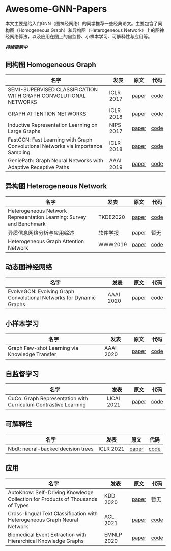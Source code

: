 # Awesome-GNN-Papers
本文主要是给入门GNN（图神经网络）的同学推荐一些经典论文。主要包含了同构图（Homogeneous Graph）和异构图（Heterogeneous Network）上的图神经网络算法，以及应用在图上的自监督、小样本学习、可解释性与应用等。

***持续更新中***

## 同构图 Homogeneous Graph
名字  | 发表  | 原文 | 代码
---- | ----- | ------ | ------
SEMI-SUPERVISED CLASSIFICATION WITH GRAPH CONVOLUTIONAL NETWORKS  | ICLR 2017 | [paper](https://arxiv.org/pdf/1609.02907.pdf) | [code](https://github.com/tkipf/gcn) 
GRAPH ATTENTION NETWORKS | ICLR 2018 | [paper](https://arxiv.org/pdf/1710.10903.pdf) | [code](https://github.com/PetarV-/GAT)
Inductive Representation Learning on Large Graphs | NIPS 2017 | [paper](https://proceedings.neurips.cc/paper/2017/file/5dd9db5e033da9c6fb5ba83c7a7ebea9-Paper.pdf) | [code](http://snap.stanford.edu/graphsage/)
FastGCN: Fast Learning with Graph Convolutional Networks via Importance Sampling | ICLR 2018 | [paper](https://arxiv.org/pdf/1801.10247.pdf) | [code](https://github.com/matenure/FastGCN)
GeniePath: Graph Neural Networks with Adaptive Receptive Paths | AAAI 2019 | [paper](https://ojs.aaai.org/index.php/AAAI/article/view/4354) | [code](https://github.com/shawnwang-tech/GeniePath-pytorch)

## 异构图 Heterogeneous Network
名字  | 发表  | 原文 | 代码  
---- | ----- | ------ | ------
Heterogeneous Network Representation Learning: Survey and Benchmark | TKDE2020 | [paper](https://arxiv.org/pdf/2004.00216.pdf) | [code](https://github.com/yangji9181/HNE)
异质信息网络分析与应用综述 | 软件学报 | [paper](http://www.jos.org.cn/josen/article/abstract/6357?st=article_issue) | 暂无
Heterogeneous Graph Attention Network | WWW2019 | [paper](https://arxiv.org/pdf/1903.07293.pdf) | [code](https://github.com/Jhy1993/HAN)

## 动态图神经网络
名字  | 发表  | 原文 | 代码  
---- | ----- | ------ | ------
EvolveGCN: Evolving Graph Convolutional Networks for Dynamic Graphs | AAAI 2020 | [paper](https://ojs.aaai.org/index.php/AAAI/article/view/5984) | [code](https://github.com/IBM/EvolveGCN)

## 小样本学习
名字  | 发表  | 原文 | 代码  
---- | ----- | ------ | ------
Graph Few-shot Learning via Knowledge Transfer | AAAI 2020 | [paper](https://ojs.aaai.org/index.php/AAAI/article/view/6142) | [code](https://github.com/huaxiuyao/GFL)

## 自监督学习
名字  | 发表  | 原文 | 代码  
---- | ----- | ------ | ------
CuCo: Graph Representation with Curriculum Contrastive Learning | IJCAI 2021 | [paper](http://www.shichuan.org/doc/111.pdf) | [code](https://github.com/BUPT-GAMMA/CuCo)

## 可解释性
名字  | 发表  | 原文 | 代码  
---- | ----- | ------ | ------
Nbdt: neural-backed decision trees | ICLR 2021 | [paper](https://arxiv.org/pdf/2004.00221.pdf) | [code](https://github.com/alvinwan/neural-backed-decision-trees)


## 应用
名字  | 发表  | 原文 | 代码  
---- | ----- | ------ | ------
AutoKnow: Self-Driving Knowledge Collection for Products of Thousands of Types | KDD 2020 | [paper](https://dl.acm.org/doi/pdf/10.1145/3394486.3403323) | 暂无
Cross-lingual Text Classification with Heterogeneous Graph Neural Network | ACL 2021 | [paper](https://arxiv.org/pdf/2105.11246.pdf) | [code](https://github.com/TencentGameMate/gnn_cross_lingual)
Biomedical Event Extraction with Hierarchical Knowledge Graphs | EMNLP 2020 | [paper](https://arxiv.org/pdf/2009.09335.pdf) | [code](https://github.com/PlusLabNLP/GEANet-BioMed-Event-Extraction)

